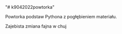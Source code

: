 "# k9042022powtorka" 

Powtorka podstaw Pythona z pogłębieniem materiału.

Zajebista zmiana fajna w chuj

